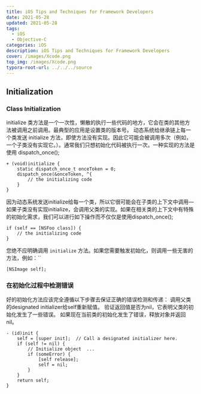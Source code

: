 ```yaml
---
title: iOS Tips and Techniques for Framework Developers
date: 2021-05-28
updated: 2021-05-28
tags: 
  - iOS
  - Objective-C
categories: iOS
description: iOS Tips and Techniques for Framework Developers 
cover: /images/Xcode.png
top_img: /images/Xcode.png
typora-root-url: ../../../source
---
```


## Initialization

### Class Initialization

initialize 类方法是一个一次性，懒散的执行一些代码的地方，它会在类的其他方法被调用之前调用。最典型的应用是设置类的版本号。 动态系统给继承链上每一个类发送 initialize 方法，即使方法没有实现。因此它可能会被调用多次（例如，一个子类没有实现它。）。通常我们只想初始化代码被执行一次。一种实现的方法是使用 dispatch_once();

```objc
+ (void)initialize {
    static dispatch_once_t onceToken = 0;
    dispatch_once(&onceToken, ^{
        // the initializing code
    }
}
```

因为动态系统发送initialize给每一个类，所以它很可能会在子类的上下文中调用—如果子类没有实现initialize，会调用父类的实现。如果在相关类的上下文中有特殊的初始化需求，我们可以进行如下操作而不仅仅是使用dispatch_once();

```objc
if (self == [NSFoo class]) {
    // the initializing code
}
```

您绝不应明确调用 `initialize` 方法。如果您需要触发初始化，则调用一些无害的方法，例如：``

```objc
[NSImage self];
```

### 在初始化过程中检测错误

好的初始化方法应该完全遵循以下步骤去保证正确的错误检测和传递： 调用父类的designated initializer给self重新赋值。 验证返回值是否为nil，它表明父类的初始化发生了一些错误。 如果现在当前类的初始化发生了错误，释放对象并返回nil。

```objc
- (id)init {
    self = [super init];  // Call a designated initializer here.
    if (self != nil) {
        // Initialize object  ...
        if (someError) {
            [self release];
            self = nil;
        }
    }
    return self;
}
```

